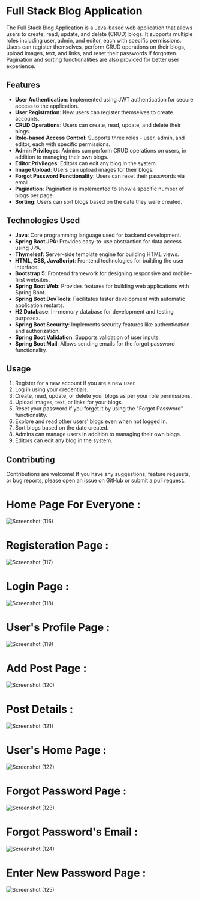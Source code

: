 # Full Stack Blog Application

The Full Stack Blog Application is a Java-based web application that allows users to create, read, update, and delete (CRUD) blogs. It supports multiple roles including user, admin, and editor, each with specific permissions. Users can register themselves, perform CRUD operations on their blogs, upload images, text, and links, and reset their passwords if forgotten. Pagination and sorting functionalities are also provided for better user experience.

## Features

- **User Authentication**: Implemented using JWT authentication for secure access to the application.
- **User Registration**: New users can register themselves to create accounts.
- **CRUD Operations**: Users can create, read, update, and delete their blogs.
- **Role-based Access Control**: Supports three roles - user, admin, and editor, each with specific permissions.
- **Admin Privileges**: Admins can perform CRUD operations on users, in addition to managing their own blogs.
- **Editor Privileges**: Editors can edit any blog in the system.
- **Image Upload**: Users can upload images for their blogs.
- **Forgot Password Functionality**: Users can reset their passwords via email.
- **Pagination**: Pagination is implemented to show a specific number of blogs per page.
- **Sorting**: Users can sort blogs based on the date they were created.

## Technologies Used

- **Java**: Core programming language used for backend development.
- **Spring Boot JPA**: Provides easy-to-use abstraction for data access using JPA.
- **Thymeleaf**: Server-side template engine for building HTML views.
- **HTML, CSS, JavaScript**: Frontend technologies for building the user interface.
- **Bootstrap 5**: Frontend framework for designing responsive and mobile-first websites.
- **Spring Boot Web**: Provides features for building web applications with Spring Boot.
- **Spring Boot DevTools**: Facilitates faster development with automatic application restarts.
- **H2 Database**: In-memory database for development and testing purposes.
- **Spring Boot Security**: Implements security features like authentication and authorization.
- **Spring Boot Validation**: Supports validation of user inputs.
- **Spring Boot Mail**: Allows sending emails for the forgot password functionality.

## Usage

1. Register for a new account if you are a new user.
2. Log in using your credentials.
3. Create, read, update, or delete your blogs as per your role permissions.
4. Upload images, text, or links for your blogs.
5. Reset your password if you forget it by using the "Forgot Password" functionality.
6. Explore and read other users' blogs even when not logged in.
7. Sort blogs based on the date created.
8. Admins can manage users in addition to managing their own blogs.
9. Editors can edit any blog in the system.

## Contributing

Contributions are welcome! If you have any suggestions, feature requests, or bug reports, please open an issue on GitHub or submit a pull request.

# Home Page For Everyone :
![Screenshot (116)](https://github.com/saurabhpatle07/blog-Application/assets/107913745/a04c6ca9-66f9-4d27-bae1-fc06fd77c3ac)

# Registeration Page :
![Screenshot (117)](https://github.com/saurabhpatle07/blog-Application/assets/107913745/f072da3b-83d6-4b59-b37f-c1dee3219e33)

# Login Page :
![Screenshot (118)](https://github.com/saurabhpatle07/blog-Application/assets/107913745/04d9d5dd-60a4-4d06-8398-44ac51b3204a)

# User's Profile Page :
![Screenshot (119)](https://github.com/saurabhpatle07/blog-Application/assets/107913745/29e13061-dd9f-4bb8-8018-5d221003978a)

# Add Post Page : 
![Screenshot (120)](https://github.com/saurabhpatle07/blog-Application/assets/107913745/cd0c36c2-b995-44f8-8ad6-42ae6550e3c2)

# Post Details : 
![Screenshot (121)](https://github.com/saurabhpatle07/blog-Application/assets/107913745/34b8f837-369e-40db-ab87-e9680cf0295c)

# User's Home Page :
![Screenshot (122)](https://github.com/saurabhpatle07/blog-Application/assets/107913745/ac623275-3157-467c-ac61-05d8a771769a)

# Forgot Password Page :
![Screenshot (123)](https://github.com/saurabhpatle07/blog-Application/assets/107913745/ca6e341c-d445-4d7c-9cc1-2efaceaf0245)

# Forgot Password's Email :
![Screenshot (124)](https://github.com/saurabhpatle07/blog-Application/assets/107913745/96420a87-2a6e-4118-8b56-be79c2a1806f)

# Enter New Password Page :
![Screenshot (125)](https://github.com/saurabhpatle07/blog-Application/assets/107913745/b1cc2be6-40fd-449f-ae66-3802decbc24b)
